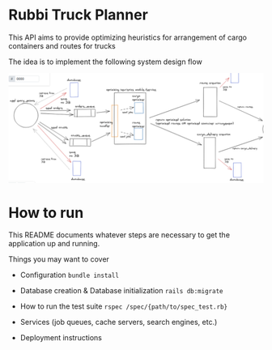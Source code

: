 # Rubbi Truck Planner
This API aims to provide optimizing heuristics for arrangement of cargo containers 
and routes for trucks

The idea is to implement the following system design flow

![alt text](./rubbi-truck-planner.png)

# How to run 
This README documents whatever steps are necessary to get the
application up and running.

Things you may want to cover

* Configuration
``bundle install``

* Database creation & Database initialization
``rails db:migrate``

* How to run the test suite
``rspec /spec/{path/to/spec_test.rb}``

* Services (job queues, cache servers, search engines, etc.)

* Deployment instructions
